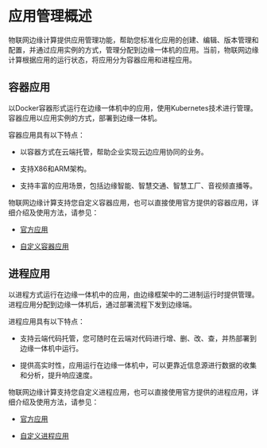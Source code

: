 应用管理概述 
===========================

物联网边缘计算提供应用管理功能，帮助您标准化应用的创建、编辑、版本管理和配置，并通过应用实例的方式，管理分配到边缘一体机的应用。当前，物联网边缘计算根据应用的运行状态，将应用分为容器应用和进程应用。

容器应用 
-------------------------

以Docker容器形式运行在边缘一体机中的应用，使用Kubernetes技术进行管理。容器应用以应用实例的方式，部署到边缘一体机。

容器应用具有以下特点：

* 以容器方式在云端托管，帮助企业实现云边应用协同的业务。

  

* 支持X86和ARM架构。

  

* 支持丰富的应用场景，包括边缘智能、智慧交通、智慧工厂、音视频直播等。

  




物联网边缘计算支持您自定义容器应用，也可以直接使用官方提供的容器应用，详细介绍及使用方法，请参见：

* [官方应用]()

  

* [自定义容器应用]()

  




进程应用 
-------------------------

以进程方式运行在边缘一体机中的应用，由边缘框架中的二进制运行时提供管理。进程应用分配到边缘一体机后，通过部署流程下发到边缘端。

进程应用具有以下特点：

* 支持云端代码托管，您可随时在云端对代码进行增、删、改、查，并热部署到边缘一体机中运行。

  

* 提供高实时性，应用运行在边缘一体机中，可以更靠近信息源进行数据的收集和分析，提升响应速度。

  




物联网边缘计算支持您自定义进程应用，也可以直接使用官方提供的进程应用，详细介绍及使用方法，请参见：

* [官方应用]()

  

* [自定义进程应用]()

  



